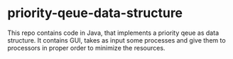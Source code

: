# priority-qeue-data-structure
This repo contains code in Java, that implements a priority qeue as data structure. It contains GUI, takes as input some processes and give them to processors in proper order to minimize the resources.
